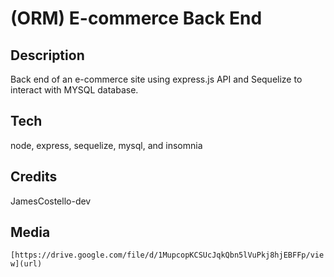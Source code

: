 # (ORM) E-commerce Back End

## Description

Back end of an e-commerce site using express.js API and Sequelize to interact with MYSQL database.

## Tech

node, express, sequelize, mysql, and insomnia

## Credits

JamesCostello-dev

## Media

`[https://drive.google.com/file/d/1MupcopKCSUcJqkQbn5lVuPkj8hjEBFFp/view](url)`
